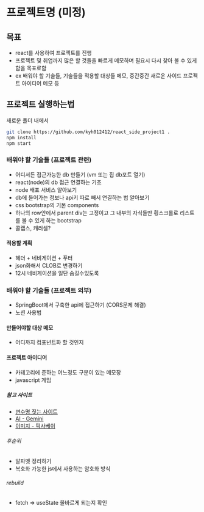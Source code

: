 # 프로젝트명 (미정)

## 목표

- react를 사용하여 프로젝트를 진행
- 프로젝트 및 취업까지 많은 할 것들을 빠르게 메모하며 필요시 다시 찾아 볼 수 있게 함을 목표로함
- ex 배워야 할 기술들, 기술들을 적용할 대상들 메모, 중간중간 새로운 사이드 프로젝트 아이디어 메모 등

## 프로젝트 실행하는법

새로운 폴더 내에서

```sh
git clone https://github.com/kyh012412/react_side_project1 .
npm install
npm start
```

### 배워야 할 기술들 (프로젝트 관련)

- 어디서든 접근가능한 db 만들기 (vm 또는 집 db포트 열기)
- react(node)의 db 접근 연결하는 기초
- node 배포 서비스 알아보기
- db에 들어가는 정보나 api키 따로 빼서 연결하는 법 알아보기
- css bootstrap의 기본 components
- 하나의 row안에서 parent div는 고정이고 그 내부의 자식들만 횡스크롤로 리스트를 볼 수 있게 하는 bootstrap
- 콜랩스, 캐러셀?

#### 적용할 계획

- 헤더 + 네비게이션 + 푸터
- json화해서 CLOB로 변경하기
- 12시 네비게이션을 일단 숨길수있도록

### 배워야 할 기술들 (프로젝트 외부)

- SpringBoot에서 구축한 api에 접근하기 (CORS문제 해결)
- 노션 사용법

#### 만들어야할 대상 메모

- 어디까지 컴포넌트화 할 것인지

#### 프로젝트 아이디어

- 카테고리에 준하는 어느정도 구분이 있는 메모장
- javascript 게임

##### 참고 사이트

- [변수명 짓는 사이트](https://www.curioustore.com/)
- [AI - Gemini](https://gemini.google.com/app)
- [이미지 - 픽사베이](https://pixabay.com/ko/)

###### 후순위

- 알파벳 정리하기
- 복호화 가능한 js에서 사용하는 암호화 방식

###### rebuild 
- fetch => useState 올바르게 되는지 확인
